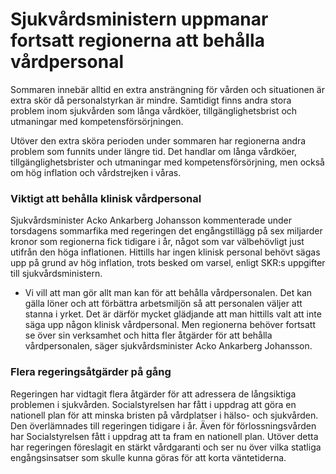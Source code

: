 # Sjukvårdsministern uppmanar fortsatt regionerna att behålla vårdpersonal

Sommaren innebär alltid en extra ansträngning för vården och situationen är extra skör då personalstyrkan är mindre. Samtidigt finns andra stora problem inom sjukvården som långa vårdköer, tillgänglighetsbrist och utmaningar med kompetensförsörjningen.

Utöver den extra sköra perioden under sommaren har regionerna andra problem som funnits under längre tid. Det handlar om långa vårdköer, tillgänglighetsbrister och utmaningar med kompetensförsörjning, men också om hög inflation och vårdstrejken i våras.

### Viktigt att behålla klinisk vårdpersonal

Sjukvårdsminister Acko Ankarberg Johansson kommenterade under torsdagens sommarfika med regeringen det engångstillägg på sex miljarder kronor som regionerna fick tidigare i år, något som var välbehövligt just utifrån den höga inflationen. Hittills har ingen klinisk personal behövt sägas upp på grund av hög inflation, trots besked om varsel, enligt SKR:s uppgifter till sjukvårdsministern.

- Vi vill att man gör allt man kan för att behålla vårdpersonalen. Det kan gälla löner och att förbättra arbetsmiljön så att personalen väljer att stanna i yrket. Det är därför mycket glädjande att man hittills valt att inte säga upp någon klinisk vårdpersonal. Men regionerna behöver fortsatt se över sin verksamhet och hitta fler åtgärder för att behålla vårdpersonalen, säger sjukvårdsminister Acko Ankarberg Johansson.

### Flera regeringsåtgärder på gång

Regeringen har vidtagit flera åtgärder för att adressera de långsiktiga problemen i sjukvården. Socialstyrelsen har fått i uppdrag att göra en nationell plan för att minska bristen på vårdplatser i hälso- och sjukvården. Den överlämnades till regeringen tidigare i år. Även för förlossningsvården har Socialstyrelsen fått i uppdrag att ta fram en nationell plan. Utöver detta har regeringen föreslagit en stärkt vårdgaranti och ser nu över vilka statliga engångsinsatser som skulle kunna göras för att korta väntetiderna.
